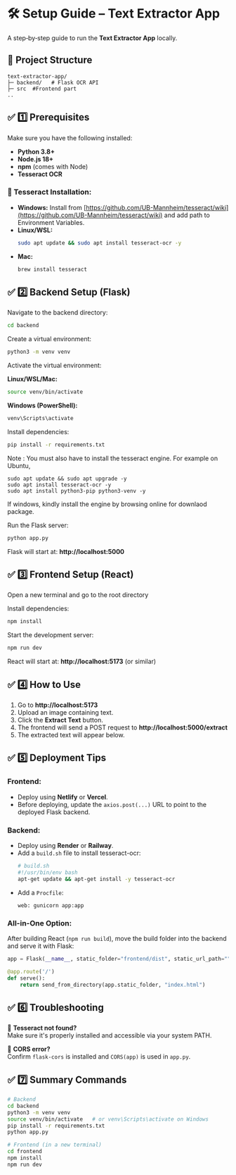 # 🛠️ Setup Guide – Text Extractor App

A step‑by‑step guide to run the **Text Extractor App** locally.

## 📂 Project Structure

```
text-extractor-app/
├─ backend/   # Flask OCR API
├─ src  #Frontend part
..
```

## ✅ 1️⃣ Prerequisites

Make sure you have the following installed:

- **Python 3.8+**
- **Node.js 18+**
- **npm** (comes with Node)
- **Tesseract OCR**

### 🔧 Tesseract Installation:

- **Windows:** Install from [https://github.com/UB-Mannheim/tesseract/wiki](https://github.com/UB-Mannheim/tesseract/wiki) and add path to Environment Variables.
- **Linux/WSL:**
  ```bash
  sudo apt update && sudo apt install tesseract-ocr -y
  ```
- **Mac:**
  ```bash
  brew install tesseract
  ```

## ✅ 2️⃣ Backend Setup (Flask)

Navigate to the backend directory:

```bash
cd backend
```

Create a virtual environment:

```bash
python3 -m venv venv
```

Activate the virtual environment:

**Linux/WSL/Mac:**
```bash
source venv/bin/activate
```

**Windows (PowerShell):**
```bash
venv\Scripts\activate
```

Install dependencies:

```bash
pip install -r requirements.txt
```
Note : You must also have to install the tesseract engine. For example on Ubuntu,

```
sudo apt update && sudo apt upgrade -y
sudo apt install tesseract-ocr -y
sudo apt install python3-pip python3-venv -y
```
If windows, kindly install the engine by browsing online for downlaod package.

Run the Flask server:

```bash
python app.py
```

Flask will start at: **http://localhost:5000**

## ✅ 3️⃣ Frontend Setup (React)

Open a new terminal and go to the root directory

Install dependencies:

```bash
npm install
```

Start the development server:

```bash
npm run dev
```

React will start at: **http://localhost:5173** (or similar)

## ✅ 4️⃣ How to Use

1. Go to **http://localhost:5173**
2. Upload an image containing text.
3. Click the **Extract Text** button.
4. The frontend will send a POST request to **http://localhost:5000/extract**
5. The extracted text will appear below.

## ✅ 5️⃣ Deployment Tips

### Frontend:
- Deploy using **Netlify** or **Vercel**.
- Before deploying, update the `axios.post(...)` URL to point to the deployed Flask backend.

### Backend:
- Deploy using **Render** or **Railway**.
- Add a `build.sh` file to install tesseract-ocr:
  ```bash
  # build.sh
  #!/usr/bin/env bash
  apt-get update && apt-get install -y tesseract-ocr
  ```
- Add a `Procfile`:
  ```
  web: gunicorn app:app
  ```

### All-in-One Option:
After building React (`npm run build`), move the build folder into the backend and serve it with Flask:

```python
app = Flask(__name__, static_folder="frontend/dist", static_url_path="")

@app.route('/')
def serve():
    return send_from_directory(app.static_folder, "index.html")
```

## ✅ 6️⃣ Troubleshooting

🔴 **Tesseract not found?**  
Make sure it's properly installed and accessible via your system PATH.

🔴 **CORS error?**  
Confirm `flask-cors` is installed and `CORS(app)` is used in `app.py`.

## ✅ 7️⃣ Summary Commands

```bash
# Backend
cd backend
python3 -m venv venv
source venv/bin/activate   # or venv\Scripts\activate on Windows
pip install -r requirements.txt
python app.py

# Frontend (in a new terminal)
cd frontend
npm install
npm run dev
```
